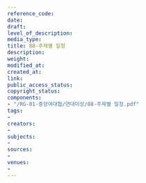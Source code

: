 ```yaml
---
reference_code: 
date: 
draft: 
level_of_description: 
media_type: 
title: 88-주제별 일정
description: 
weight: 
modified_at: 
created_at: 
link: 
public_access_status: 
copyright_status: 
components:
- "/RG-01-중앙여대협/연대미상/88-주제별 일정.pdf"
tags:
- 
creators:
- 
subjects:
- 
sources:
- 
venues:
- 
---
```

